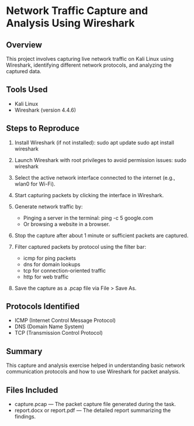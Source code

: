 Network Traffic Capture and Analysis Using Wireshark
====================================================

Overview
--------
This project involves capturing live network traffic on Kali Linux using Wireshark, identifying different network protocols, and analyzing the captured data.

Tools Used
----------
- Kali Linux
- Wireshark (version 4.4.6)

Steps to Reproduce
------------------
1. Install Wireshark (if not installed):
   sudo apt update
   sudo apt install wireshark

2. Launch Wireshark with root privileges to avoid permission issues:
   sudo wireshark

3. Select the active network interface connected to the internet (e.g., wlan0 for Wi-Fi).

4. Start capturing packets by clicking the interface in Wireshark.

5. Generate network traffic by:
   - Pinging a server in the terminal:
     ping -c 5 google.com
   - Or browsing a website in a browser.

6. Stop the capture after about 1 minute or sufficient packets are captured.

7. Filter captured packets by protocol using the filter bar:
   - icmp for ping packets
   - dns for domain lookups
   - tcp for connection-oriented traffic
   - http for web traffic

8. Save the capture as a .pcap file via File > Save As.

Protocols Identified
--------------------
- ICMP (Internet Control Message Protocol)
- DNS (Domain Name System)
- TCP (Transmission Control Protocol)

Summary
-------
This capture and analysis exercise helped in understanding basic network communication protocols and how to use Wireshark for packet analysis.

Files Included
--------------
- capture.pcap — The packet capture file generated during the task.
- report.docx or report.pdf — The detailed report summarizing the findings.
